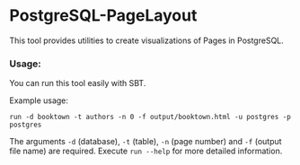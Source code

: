 PostgreSQL-PageLayout
=====================

This tool provides utilities to create visualizations of Pages in PostgreSQL.

### Usage:

You can run this tool easily with SBT.

Example usage:
```
run -d booktown -t authors -n 0 -f output/booktown.html -u postgres -p postgres
```

The arguments `-d` (database), `-t` (table), `-n` (page number) and `-f` (output file name) are required.
Execute ```run --help``` for more detailed information.